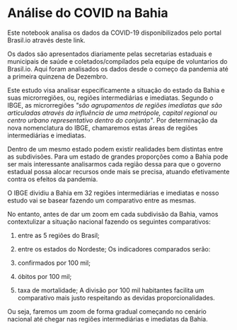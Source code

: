 # Análise do COVID na Bahia

Este notebook analisa os dados da COVID-19 disponibilizados pelo portal Brasil.io através deste link.

Os dados são apresentados diariamente pelas secretarias estaduais e municipais de saúde e coletados/compilados pela equipe de voluntarios do Brasil.io. Aqui foram analisados os dados desde o começo da pandemia até a primeira quinzena de Dezembro.

Este estudo visa analisar especificamente a situação do estado da Bahia e suas microrregiões, ou, regiões intermediárias e imediatas. Segundo o IBGE, as microrregiões *"são agrupamentos de regiões imediatas que são articuladas através da influência de uma metrópole, capital regional ou centro urbano representativo dentro do conjunto"*. Por determinação da nova nomenclatura do IBGE, chamaremos estas áreas de regiões intermediárias e imediatas.

Dentro de um mesmo estado podem existir realidades bem distintas entre as subdivisões. Para um estado de grandes proporções como a Bahia pode ser mais interessante analisarmos cada região dessa para que o governo estadual possa alocar recursos onde mais se precisa, atuando efetivamente contra os efeitos da pandemia.

O IBGE dividiu a Bahia em 32 regiões intermediárias e imediatas e nosso estudo vai se basear fazendo um comparativo entre as mesmas.

No entanto, antes de dar um zoom em cada subdivisão da Bahia, vamos contextulizar a situação nacional fazendo os seguintes comparativos:

1. entre as 5 regiões do Brasil;
2. entre os estados do Nordeste;
Os indicadores comparados serão:

1. confirmados por 100 mil;
2. óbitos por 100 mil;
3. taxa de mortalidade; 
A divisão por 100 mil habitantes facilita um comparativo mais justo respeitando as devidas proporcionalidades.

Ou seja, faremos um zoom de forma gradual começando no cenário nacional até chegar nas regiões intermediárias e imediatas da Bahia.
